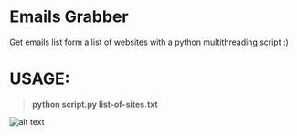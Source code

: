 # Emails Grabber
Get emails list form a list of websites with a python multithreading script :)

# USAGE:
> **python script.py list-of-sites.txt**

![alt text](https://i.imgur.com/x8f1OVX.jpg)
